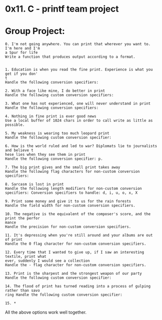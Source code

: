 # 0x11. C - printf team project

# Group Project:

    0. I'm not going anywhere. You can print that wherever you want to. I'm here and I'm
    a Spur for life
    Write a function that produces output according to a format.                        
                                                                                        
                                                                                        
    1. Education is when you read the fine print. Experience is what you get if you don'
    t                                                                                   
    Handle the following conversion specifiers:

    2. With a face like mine, I do better in print                                      
    Handle the following custom conversion specifiers:                                  
                                                                                        
    3. What one has not experienced, one will never understand in print                 
    Handle the following conversion specifiers:                                         
                                                                                        
    4. Nothing in fine print is ever good news                                          
    Use a local buffer of 1024 chars in order to call write as little as possible.      
                                                                                        
    5. My weakness is wearing too much leopard print                                    
    Handle the following custom conversion specifier:                                   
                                                                                        
    6. How is the world ruled and led to war? Diplomats lie to journalists and believe t
    hese lies when they see them in print                                               
    Handle the following conversion specifier: p.                                       
                                                                                        
    7. The big print gives and the small print takes away                               
    Handle the following flag characters for non-custom conversion specifiers:          
                                                                                        
    8. Sarcasm is lost in print                                                         
    Handle the following length modifiers for non-custom conversion specifiers: Conversion specifiers to handle: d, i, u, o, x, X                                   
                                                                                        
    9. Print some money and give it to us for the rain forests                          
    Handle the field width for non-custom conversion specifiers.                        
                                                                                        
    10. The negative is the equivalent of the composer's score, and the print the perfor
    mance                                                                               
    Handle the precision for non-custom conversion specifiers.                          
                                                                                        
    11. It's depressing when you're still around and your albums are out of print       
    Handle the 0 flag character for non-custom conversion specifiers.                   
                                                                                        
    12. Every time that I wanted to give up, if I saw an interesting textile, print what
    ever, suddenly I would see a collection                                            
    Handle the - flag character for non-custom conversion specifiers.                   
                                                                                        
    13. Print is the sharpest and the strongest weapon of our party                     
    Handle the following custom conversion specifier:

    14. The flood of print has turned reading into a process of gulping rather than savo
    ring Handle the following custom conversion specifier:                   

    15. *
All the above options work well together.